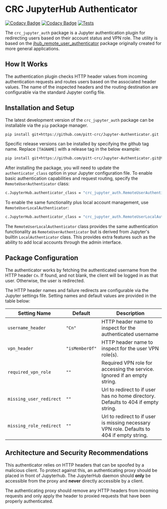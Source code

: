 # CRC JupyterHub Authenticator
[![Codacy Badge](https://app.codacy.com/project/badge/Grade/5e1a00bf8dbe4daf8275fc88ce748ea6)](https://www.codacy.com?utm_source=github.com&amp;utm_medium=referral&amp;utm_content=pitt-crc/Jupyter-Authenticator&amp;utm_campaign=Badge_Grade)
[![Codacy Badge](https://app.codacy.com/project/badge/Coverage/5e1a00bf8dbe4daf8275fc88ce748ea6)](https://www.codacy.com/gh/pitt-crc/Jupyter-Authenticator/dashboard?utm_source=github.com&utm_medium=referral&utm_content=pitt-crc/Jupyter-Authenticator&utm_campaign=Badge_Coverage)
[![Tests](https://github.com/pitt-crc/Jupyter-Authenticator/actions/workflows/Unittests.yml/badge.svg)](https://github.com/pitt-crc/Jupyter-Authenticator/actions/workflows/Unittests.yml)

The `crc_jupyter_auth` package is a Jupyter authentication plugin for redirecting users
based on their account status and VPN role.  The utility is based on the
[jhub_remote_user_authenticator](https://github.com/cwaldbieser/jhub_remote_user_authenticator)
package originally created for more general applications.

## How It Works

The authentication plugin checks HTTP header values from incoming authentication
requests and routes users based on the associated header values. The name of the inspected
headers and the routing destination are configurable via the standard Jupyter config file.

## Installation and Setup

The latest development version of the `crc_jupyter_auth` package can be installable via the `pip` package manager.

```bash
pip install git+https://github.com/pitt-crc/Jupyter-Authenticator.git
```

Specific release versions can be installed by specifying the github tag name.
Replace `[TAGNAME]` with a release tag in the below example:

```bash
pip install git+https://github.com/pitt-crc/Jupyter-Authenticator.git@tags/[TAGNAME]
```

After installing the package, you will need to update the `authenticator_class` option in your Jupyter configuration file.
To enable basic authentication capabilities and request routing, specify the `RemoteUserAuthenticator` class:

```bash
c.JupyterHub.authenticator_class = "crc_jupyter_auth.RemoteUserAuthenticator"
```

To enable the same functionality plus local account management, use `RemoteUserLocalAuthenticator`:

```bash
c.JupyterHub.authenticator_class = "crc_jupyter_auth.RemoteUserLocalAuthenticator"
```

The `RemoteUserLocalAuthenticator` class provides the same authentication functionality
as `RemoteUserAuthenticator` but is derived from Jupyter's builtin `LocalAuthenticator` class. 
This provides extra features such as the ability to add local accounts through the admin interface.

## Package Configuration

The authenticator works by fetching the authenticated username from the HTTP header `Cn`.
If found, and not blank, the client will be logged in as that user.
Otherwise, the user is redirected.

The HTTP header names and failure redirects are configurable via the Jupyter settings file.
Setting names and default values are provided in the table below:

| Setting Name            | Default        | Description                                                                                |
|-------------------------|----------------|--------------------------------------------------------------------------------------------|
| `username_header`       | `"Cn"`         | HTTP header name to inspect for the authenticated username                                 |
| `vpn_header`            | `"isMemberOf"` | HTTP header name to inspect for the user VPN role(s).                                      |
| `required_vpn_role`     | `""`           | Required VPN role for accessing the service. Ignored if an empty string.                   |
| `missing_user_redirect` | `""`           | Url to redirect to if user has no home directory. Defaults to 404 if empty string.         |
| `missing_role_redirect` | `""`           | Url to redirect to if user is missing necessary VPN role. Defaults to 404 if empty string. |

## Architecture and Security Recommendations

This authenticator relies on HTTP headers that can be spoofed by a malicious client.
To protect against this, an authenticating proxy should be placed in front
of Jupyterhub. The JupyterHub daemon should **only** be accessible from the proxy
and **never** directly accessible by a client.

The authenticating proxy should remove any HTTP headers from incoming
requests and only apply the header to proxied requests
that have been properly authenticated.
